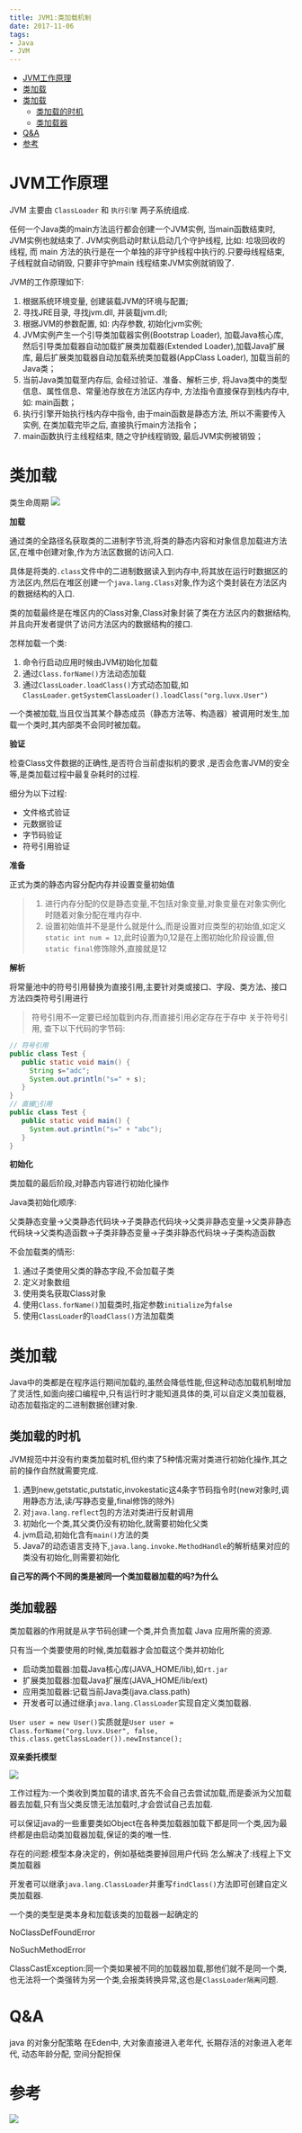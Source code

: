```yaml
---
title: JVM1:类加载机制
date: 2017-11-06
tags:
- Java
- JVM
---
```

<!-- TOC -->

- [JVM工作原理](#jvm工作原理)
- [类加载](#类加载)
- [类加载](#类加载-1)
    - [类加载的时机](#类加载的时机)
    - [类加载器](#类加载器)
- [Q&A](#qa)
- [参考](#参考)

<!-- /TOC -->
# JVM工作原理

JVM 主要由 `ClassLoader` 和 `执行引擎` 两子系统组成.

任何一个Java类的main方法运行都会创建一个JVM实例, 当main函数结束时, JVM实例也就结束了.
JVM实例启动时默认启动几个守护线程, 比如: 垃圾回收的线程, 而 main 方法的执行是在一个单独的非守护线程中执行的.只要母线程结束, 子线程就自动销毁, 只要非守护main 线程结束JVM实例就销毁了.

JVM的工作原理如下:

1. 根据系统环境变量, 创建装载JVM的环境与配置;
2. 寻找JRE目录, 寻找jvm.dll, 并装载jvm.dll;
3. 根据JVM的参数配置, 如: 内存参数, 初始化jvm实例;
4. JVM实例产生一个引导类加载器实例(Bootstrap Loader), 加载Java核心库, 然后引导类加载器自动加载扩展类加载器(Extended Loader),加载Java扩展库, 最后扩展类加载器自动加载系统类加载器(AppClass Loader), 加载当前的Java类；
5. 当前Java类加载至内存后, 会经过验证、准备、解析三步, 将Java类中的类型信息、属性信息、常量池存放在方法区内存中, 方法指令直接保存到栈内存中, 如: main函数；
6. 执行引擎开始执行栈内存中指令, 由于main函数是静态方法, 所以不需要传入实例, 在类加载完毕之后, 直接执行main方法指令；
7. main函数执行主线程结束, 随之守护线程销毁, 最后JVM实例被销毁；

# 类加载

类生命周期
![](https://raw.githubusercontent.com/LuVx21/doc/master/source/_posts/99.img/classload.png)

**加载**

通过类的全路径名获取类的二进制字节流,将类的静态内容和对象信息加载进方法区,在堆中创建对象,作为方法区数据的访问入口.

具体是将类的`.class`文件中的二进制数据读入到内存中,将其放在运行时数据区的方法区内,然后在堆区创建一个`java.lang.Class`对象,作为这个类封装在方法区内的数据结构的入口.

类的加载最终是在堆区内的Class对象,Class对象封装了类在方法区内的数据结构,并且向开发者提供了访问方法区内的数据结构的接口.

怎样加载一个类:

1. 命令行启动应用时候由JVM初始化加载
2. 通过`Class.forName()`方法动态加载
3. 通过`ClassLoader.loadClass()`方式动态加载,如`ClassLoader.getSystemClassLoader().loadClass("org.luvx.User") `

一个类被加载,当且仅当其某个静态成员（静态方法等、构造器）被调用时发生,加载一个类时,其内部类不会同时被加载。

**验证**

检查Class文件数据的正确性,是否符合当前虚拟机的要求 ,是否会危害JVM的安全等,是类加载过程中最复杂耗时的过程.

细分为以下过程:

* 文件格式验证
* 元数据验证
* 字节码验证
* 符号引用验证

**准备**

正式为类的静态内容分配内存并设置变量初始值

> 1. 进行内存分配的仅是静态变量,不包括对象变量,对象变量在对象实例化时随着对象分配在堆内存中.
> 2. 设置初始值并不是是什么就是什么,而是设置对应类型的初始值,如定义`static int num = 12`,此时设置为0,12是在上图初始化阶段设置,但`static final`修饰除外,直接就是12

**解析**

将常量池中的符号引用替换为直接引用,主要针对类或接口、字段、类方法、接口方法四类符号引用进行

> 符号引用不一定要已经加载到内存,而直接引用必定存在于存中
> 关于符号引用, 查下以下代码的字节码:
```Java
// 符号引用
public class Test {
   public static void main() {
     String s="adc";
     System.out.println("s=" + s);
   }
}
// 直接引用
public class Test {
   public static void main() {
     System.out.println("s=" + "abc");
   }
}
```

**初始化**

类加载的最后阶段,对静态内容进行初始化操作

Java类初始化顺序:

父类静态变量->父类静态代码块->子类静态代码块->父类非静态变量->父类非静态代码块->父类构造函数->子类非静态变量->子类非静态代码块->子类构造函数

不会加载类的情形:

1. 通过子类使用父类的静态字段,不会加载子类
2. 定义对象数组
3. 使用类名获取Class对象
4. 使用`Class.forName()`加载类时,指定参数`initialize`为`false`
5. 使用`ClassLoader`的`loadClass()`方法加载类



# 类加载

Java中的类都是在程序运行期间加载的,虽然会降低性能,但这种动态加载机制增加了灵活性,如面向接口编程中,只有运行时才能知道具体的类,可以自定义类加载器,动态加载指定的二进制数据创建对象.

## 类加载的时机

JVM规范中并没有约束类加载时机,但约束了5种情况需对类进行初始化操作,其之前的操作自然就需要完成.

1. 遇到new,getstatic,putstatic,invokestatic这4条字节码指令时(new对象时,调用静态方法,读/写静态变量,final修饰的除外)
2. 对`java.lang.reflect`包的方法对类进行反射调用
3. 初始化一个类,其父类仍没有初始化,就需要初始化父类
4. jvm启动,初始化含有`main()`方法的类
5. Java7的动态语言支持下,`java.lang.invoke.MethodHandle`的解析结果对应的类没有初始化,则需要初始化



**自己写的两个不同的类是被同一个类加载器加载的吗?为什么**



## 类加载器

类加载器的作用就是从字节码创建一个类,并负责加载 Java 应用所需的资源.

只有当一个类要使用的时候,类加载器才会加载这个类并初始化

- 启动类加载器:加载Java核心库(JAVA_HOME/lib),如`rt.jar`
- 扩展类加载器:加载Java扩展库(JAVA_HOME/lib/ext)
- 应用类加载器:记载当前Java类(java.class.path)
- 开发者可以通过继承`java.lang.ClassLoader`实现自定义类加载器.

`User user = new User()`实质就是`User user = Class.forName("org.luvx.User", false, this.class.getClassLoader()).newInstance();`

**双亲委托模型**

![](https://raw.githubusercontent.com/LuVx21/doc/master/source/_posts/99.img/classloader.png)

工作过程为:一个类收到类加载的请求,首先不会自己去尝试加载,而是委派为父加载器去加载,只有当父类反馈无法加载时,才会尝试自己去加载.

可以保证java的一些重要类如Object在各种类加载器加载下都是同一个类,因为最终都是由启动类加载器加载,保证的类的唯一性.

存在的问题:模型本身决定的，例如基础类要掉回用户代码
怎么解决了:线程上下文类加载器

开发者可以继承`java.lang.ClassLoader`并重写`findClass()`方法即可创建自定义类加载器.

一个类的类型是类本身和加载该类的加载器一起确定的

NoClassDefFoundError

NoSuchMethodError

ClassCastException:同一个类如果被不同的加载器加载,那他们就不是同一个类,也无法将一个类强转为另一个类,会报类转换异常,这也是`ClassLoader隔离`问题.




# Q&A

java 的对象分配策略
在Eden中, 大对象直接进入老年代, 长期存活的对象进入老年代, 动态年龄分配, 空间分配担保


# 参考



[![](https://static.segmentfault.com/v-5b1df2a7/global/img/creativecommons-cc.svg)](https://creativecommons.org/licenses/by-nc-nd/4.0/)